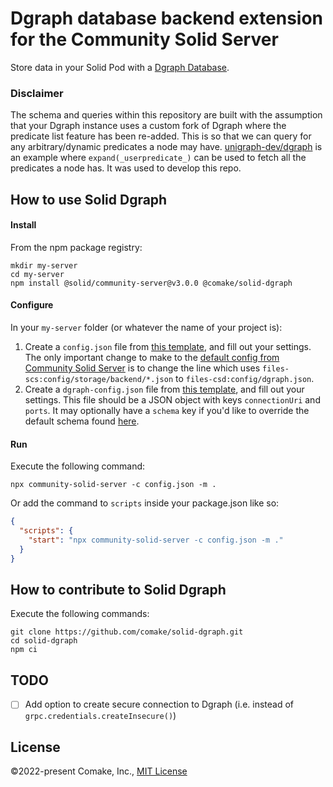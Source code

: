 # Dgraph database backend extension for the Community Solid Server

Store data in your Solid Pod with a [Dgraph Database](https://dgraph.io/).

### Disclaimer

The schema and queries within this repository are built with the assumption that your Dgraph instance uses a custom fork of Dgraph where the predicate list feature has been re-added. This is so that we can query for any arbitrary/dynamic predicates a node may have. [unigraph-dev/dgraph](https://github.com/unigraph-dev/dgraph) is an example where `expand(_userpredicate_)` can be used to fetch all the predicates a node has. It was used to develop this repo.


## How to use Solid Dgraph

#### Install
From the npm package registry:
```shell
mkdir my-server
cd my-server
npm install @solid/community-server@v3.0.0 @comake/solid-dgraph
```

#### Configure
In your `my-server` folder (or whatever the name of your project is):
1. Create a `config.json` file from [this template](https://github.com/comake/solid-dgraph/blob/main/config-example.json), and fill out your settings. The only important change to make to the [default config from Community Solid Server](https://github.com/CommunitySolidServer/CommunitySolidServer/blob/main/config/default.json) is to change the line which uses `files-scs:config/storage/backend/*.json` to  `files-csd:config/dgraph.json`.
2. Create a `dgraph-config.json` file from [this template](https://github.com/comake/solid-dgraph/blob/main/dgraph-config-example.json), and fill out your settings. This file should be a JSON object with keys `connectionUri` and `ports`. It may optionally have a `schema` key if you'd like to override the default schema found [here](https://github.com/comake/solid-dgraph/blob/main/src/DgraphUtil.ts#L5).

#### Run
Execute the following command:
```shell
npx community-solid-server -c config.json -m .
```
Or add the command to `scripts` inside your package.json like so:
```json
{
  "scripts": {
    "start": "npx community-solid-server -c config.json -m ."
  }
}
```

## How to contribute to Solid Dgraph

Execute the following commands:
```shell
git clone https://github.com/comake/solid-dgraph.git
cd solid-dgraph
npm ci
```

## TODO
- [ ] Add option to create secure connection to Dgraph (i.e. instead of `grpc.credentials.createInsecure()`)


## License

©2022-present Comake, Inc., [MIT License](https://github.com/comake/solid-dgraph/blob/main/LICENSE)
